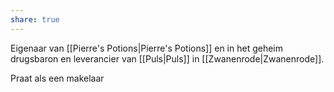 ```yaml
---
share: true
---
```

Eigenaar van [[Pierre's Potions|Pierre's Potions]] en in het geheim drugsbaron en leverancier van [[Puls|Puls]] in [[Zwanenrode|Zwanenrode]].

Praat als een makelaar
